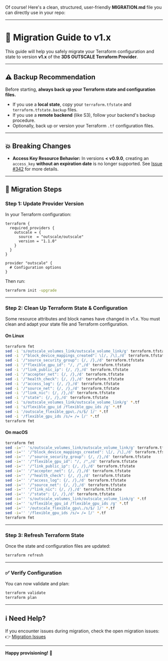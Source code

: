 Of course! Here's a clean, structured, user-friendly **MIGRATION.md** file you can directly use in your repo:

---

# 🚀 Migration Guide to v1.x

This guide will help you safely migrate your Terraform configuration and state to version **v1.x** of the **3DS OUTSCALE Terraform Provider**.

---

## ⚠️ Backup Recommendation

Before starting, **always back up your Terraform state and configuration files.**

- If you use a **local state**, copy your `terraform.tfstate` and `terraform.tfstate.backup` files.
- If you use a **remote backend** (like S3), follow your backend's backup procedure.
- Optionally, back up or version your Terraform `.tf` configuration files.

---

## 💥 Breaking Changes

- **Access Key Resource Behavior:**
  In versions **< v0.9.0**, creating an `access_key` **without an expiration date** is no longer supported.
  See [Issue #342](https://github.com/outscale/terraform-provider-outscale/issues/342) for more details.

---

## 📝 Migration Steps

### Step 1: Update Provider Version

In your Terraform configuration:

```hcl
terraform {
  required_providers {
    outscale = {
      source  = "outscale/outscale"
      version = "1.1.0"
    }
  }
}

provider "outscale" {
  # Configuration options
}
```

Then run:

```sh
terraform init -upgrade
```

---

### Step 2: Clean Up Terraform State & Configuration

Some resource attributes and block names have changed in v1.x.
You must clean and adapt your state file and Terraform configuration.

#### On Linux

```sh
terraform fmt
sed -i 's/outscale_volumes_link/outscale_volume_link/g' terraform.tfstate
sed -i '/"block_device_mappings_created": \[/, /\],/d' terraform.tfstate
sed -i '/"source_security_group": {/, /},/d' terraform.tfstate
sed -i '/"flexible_gpu_id": "/, /",/d' terraform.tfstate
sed -i '/"link_public_ip": {/, /},/d' terraform.tfstate
sed -i '/"accepter_net": {/, /},/d' terraform.tfstate
sed -i '/"health_check": {/, /},/d' terraform.tfstate
sed -i '/"access_log": {/, /},/d' terraform.tfstate
sed -i '/"source_net": {/, /},/d' terraform.tfstate
sed -i '/"link_nic": {/, /},/d' terraform.tfstate
sed -i '/"state": {/, /},/d' terraform.tfstate
sed -i 's/outscale_volumes_link/outscale_volume_link/g' *.tf
sed -i 's/flexible_gpu_id /flexible_gpu_ids /g' *.tf
sed -i '/outscale_flexible_gpu\./s/$/ ]/' *.tf
sed -i '/flexible_gpu_ids /s/= /= [/' *.tf
terraform fmt
```

#### On macOS

```sh
terraform fmt
sed -i='' 's/outscale_volumes_link/outscale_volume_link/g' terraform.tfstate
sed -i='' '/"block_device_mappings_created": \[/, /\],/d' terraform.tfstate
sed -i='' '/"source_security_group": {/, /},/d' terraform.tfstate
sed -i='' '/"flexible_gpu_id": "/, /",/d' terraform.tfstate
sed -i='' '/"link_public_ip": {/, /},/d' terraform.tfstate
sed -i='' '/"accepter_net": {/, /},/d' terraform.tfstate
sed -i='' '/"health_check": {/, /},/d' terraform.tfstate
sed -i='' '/"access_log": {/, /},/d' terraform.tfstate
sed -i='' '/"source_net": {/, /},/d' terraform.tfstate
sed -i='' '/"link_nic": {/, /},/d' terraform.tfstate
sed -i='' '/"state": {/, /},/d' terraform.tfstate
sed -i='' 's/outscale_volumes_link/outscale_volume_link/g' *.tf
sed -i='' 's/flexible_gpu_id /flexible_gpu_ids /g' *.tf
sed -i='' '/outscale_flexible_gpu\./s/$/ ]/' *.tf
sed -i='' '/flexible_gpu_ids /s/= /= [/' *.tf
terraform fmt
```

---

### Step 3: Refresh Terraform State

Once the state and configuration files are updated:

```sh
terraform refresh
```

---

### ✅ Verify Configuration

You can now validate and plan:

```sh
terraform validate
terraform plan
```

---

## ℹ️ Need Help?

If you encounter issues during migration, check the open migration issues:
👉 [Migration Issues](https://github.com/outscale/terraform-provider-outscale/issues?q=is%3Aissue)

---

**Happy provisioning!** 🎉